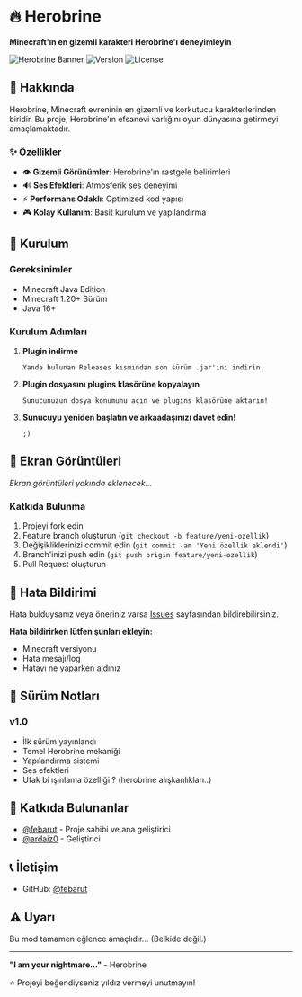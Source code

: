 # 🔥 Herobrine

**Minecraft'ın en gizemli karakteri Herobrine'ı deneyimleyin**

![Herobrine Banner](https://img.shields.io/badge/Minecraft-Herobrine-orange?style=for-the-badge&logo=minecraft)
![Version](https://img.shields.io/badge/version-1.0.0-blue?style=for-the-badge)
![License](https://img.shields.io/badge/license-MIT-green?style=for-the-badge)

## 📖 Hakkında

Herobrine, Minecraft evreninin en gizemli ve korkutucu karakterlerinden biridir. Bu proje, Herobrine'ın efsanevi varlığını oyun dünyasına getirmeyi amaçlamaktadır.

### ✨ Özellikler

- 👁️ **Gizemli Görünümler**: Herobrine'ın rastgele belirimleri
- 🔊 **Ses Efektleri**: Atmosferik ses deneyimi
- ⚡ **Performans Odaklı**: Optimized kod yapısı
- 🎮 **Kolay Kullanım**: Basit kurulum ve yapılandırma

## 🚀 Kurulum

### Gereksinimler

- Minecraft Java Edition
- Minecraft 1.20+ Sürüm
- Java 16+ 

### Kurulum Adımları

1. **Plugin indirme**
    ```
    Yanda bulunan Releases kısmından son sürüm .jar'ını indirin.
    ```
2. **Plugin dosyasını plugins klasörüne kopyalayın**
   ```
   Sunucunuzun dosya konumunu açın ve plugins klasörüne aktarın!
   ```
3. **Sunucuyu yeniden başlatın ve arkaadaşınızı davet edin!**
   ```
   ;)
   ```

## 📸 Ekran Görüntüleri

*Ekran görüntüleri yakında eklenecek...*

### Katkıda Bulunma

1. Projeyi fork edin
2. Feature branch oluşturun (`git checkout -b feature/yeni-ozellik`)
3. Değişikliklerinizi commit edin (`git commit -am 'Yeni özellik eklendi'`)
4. Branch'inizi push edin (`git push origin feature/yeni-ozellik`)
5. Pull Request oluşturun

## 🐛 Hata Bildirimi

Hata bulduysanız veya öneriniz varsa [Issues](https://github.com/febarut/Herobrine/issues) sayfasından bildirebilirsiniz.

**Hata bildirirken lütfen şunları ekleyin:**
- Minecraft versiyonu
- Hata mesajı/log
- Hatayı ne yaparken aldınız

## 📝 Sürüm Notları

### v1.0
- İlk sürüm yayınlandı
- Temel Herobrine mekaniği
- Yapılandırma sistemi
- Ses efektleri
- Ufak bi ışınlama özelliği ? (herobrine alışkanlıkları..)
  
## 🤝 Katkıda Bulunanlar

- [@febarut](https://github.com/febarut) - Proje sahibi ve ana geliştirici
- [@ardaiz0](https://github.com/ardaiz0) - Geliştirici

## 📞 İletişim

- GitHub: [@febarut](https://github.com/febarut)

## ⚠️ Uyarı

Bu mod tamamen eğlence amaçlıdır... (Belkide değil.)

---

**"I am your nightmare..."** - Herobrine

⭐ Projeyi beğendiyseniz yıldız vermeyi unutmayın!
